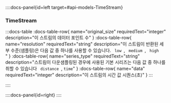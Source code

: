 ::::docs-panel{id=left target=#api-models-TimeStream}

### TimeStream

:::docs-table
:docs-table-row{
name="original_size"
requiredText="integer"
description="이 스트림의 데이터 포인트 수"
}
:docs-table-row{
name="resolution"
requiredText="string"
description="이 스트림이 반환된 세부 수준(샘플링)은 다음 값 중 하나를 사용할 수 있습니다. <code> low </code>, <code> medium </code>, <code> high </code>"
}
:docs-table-row{
name="series_type"
requiredText="string"
description="스트림이 다운샘플링된 경우에 사용된 기본 시리즈는 다음 값 중 하나를 취할 수 있습니다 <code> distance </code>, <code>time</code>"
}
:docs-table-row{
name="data"
requiredText="integer"
description="이 스트림의 시간 값 시퀀스(초)"
}
:::

::::

::::docs-panel{id=right}
::::


